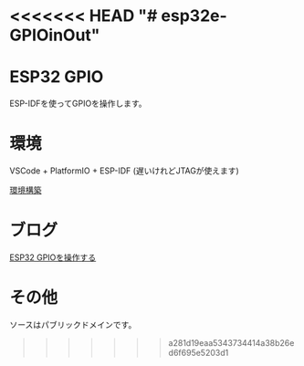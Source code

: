 <<<<<<< HEAD
"# esp32e-GPIOinOut"
=======
# ESP32 GPIO

ESP-IDFを使ってGPIOを操作します。

# 環境

VSCode + PlatformIO + ESP-IDF (遅いけれどJTAGが使えます)

[環境構築](https://moons.link/esp32/post-10/)

# ブログ

[ESP32 GPIOを操作する](https://moons.link/esp32/post-139/)

# その他

ソースはパブリックドメインです。
>>>>>>> a281d19eaa5343734414a38b26ed6f695e5203d1

